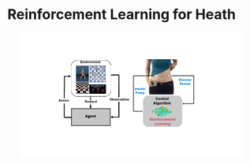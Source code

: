 # Reinforcement Learning for Heath 

<p align="center">
<img src="img/intro.gif" width="90%" alt="RL">
</p>





